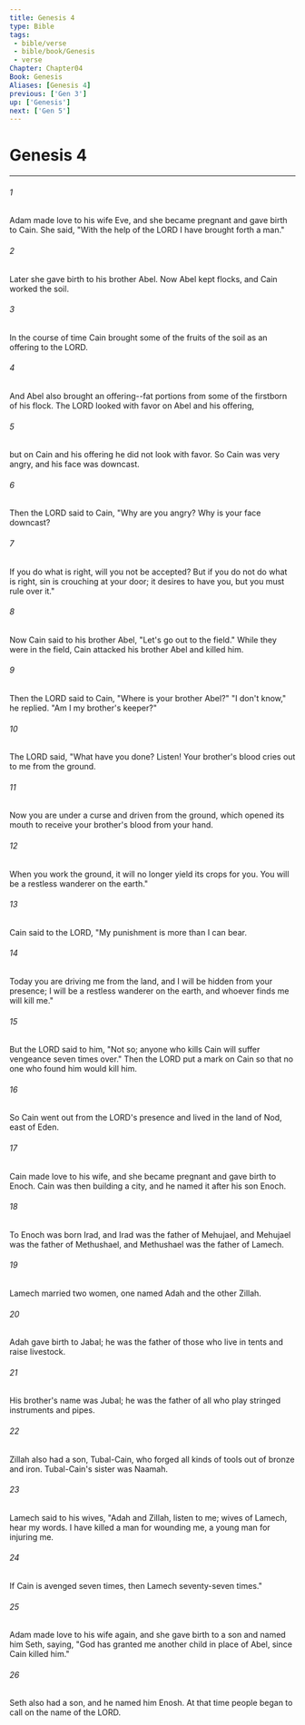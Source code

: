 ```yaml
---
title: Genesis 4
type: Bible
tags:
 - bible/verse
 - bible/book/Genesis
 - verse
Chapter: Chapter04
Book: Genesis
Aliases: [Genesis 4]
previous: ['Gen 3']
up: ['Genesis']
next: ['Gen 5']
---
```

# Genesis 4

***


###### 1 
Adam made love to his wife Eve, and she became pregnant and gave birth to Cain. She said, "With the help of the LORD I have brought forth a man." 

###### 2 
Later she gave birth to his brother Abel. Now Abel kept flocks, and Cain worked the soil. 

###### 3 
In the course of time Cain brought some of the fruits of the soil as an offering to the LORD. 

###### 4 
And Abel also brought an offering--fat portions from some of the firstborn of his flock. The LORD looked with favor on Abel and his offering, 

###### 5 
but on Cain and his offering he did not look with favor. So Cain was very angry, and his face was downcast. 

###### 6 
Then the LORD said to Cain, "Why are you angry? Why is your face downcast? 

###### 7 
If you do what is right, will you not be accepted? But if you do not do what is right, sin is crouching at your door; it desires to have you, but you must rule over it." 

###### 8 
Now Cain said to his brother Abel, "Let's go out to the field." While they were in the field, Cain attacked his brother Abel and killed him. 

###### 9 
Then the LORD said to Cain, "Where is your brother Abel?" "I don't know," he replied. "Am I my brother's keeper?" 

###### 10 
The LORD said, "What have you done? Listen! Your brother's blood cries out to me from the ground. 

###### 11 
Now you are under a curse and driven from the ground, which opened its mouth to receive your brother's blood from your hand. 

###### 12 
When you work the ground, it will no longer yield its crops for you. You will be a restless wanderer on the earth." 

###### 13 
Cain said to the LORD, "My punishment is more than I can bear. 

###### 14 
Today you are driving me from the land, and I will be hidden from your presence; I will be a restless wanderer on the earth, and whoever finds me will kill me." 

###### 15 
But the LORD said to him, "Not so; anyone who kills Cain will suffer vengeance seven times over." Then the LORD put a mark on Cain so that no one who found him would kill him. 

###### 16 
So Cain went out from the LORD's presence and lived in the land of Nod, east of Eden. 

###### 17 
Cain made love to his wife, and she became pregnant and gave birth to Enoch. Cain was then building a city, and he named it after his son Enoch. 

###### 18 
To Enoch was born Irad, and Irad was the father of Mehujael, and Mehujael was the father of Methushael, and Methushael was the father of Lamech. 

###### 19 
Lamech married two women, one named Adah and the other Zillah. 

###### 20 
Adah gave birth to Jabal; he was the father of those who live in tents and raise livestock. 

###### 21 
His brother's name was Jubal; he was the father of all who play stringed instruments and pipes. 

###### 22 
Zillah also had a son, Tubal-Cain, who forged all kinds of tools out of bronze and iron. Tubal-Cain's sister was Naamah. 

###### 23 
Lamech said to his wives, "Adah and Zillah, listen to me; wives of Lamech, hear my words. I have killed a man for wounding me, a young man for injuring me. 

###### 24 
If Cain is avenged seven times, then Lamech seventy-seven times." 

###### 25 
Adam made love to his wife again, and she gave birth to a son and named him Seth, saying, "God has granted me another child in place of Abel, since Cain killed him." 

###### 26 
Seth also had a son, and he named him Enosh. At that time people began to call on the name of the LORD. 
